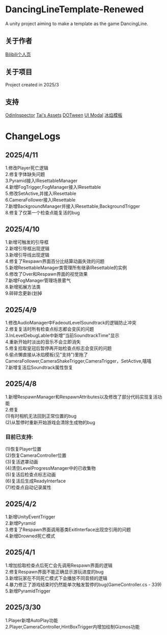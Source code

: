 # DancingLineTemplate-Renewed
A unity project aiming to make a template as the game DancingLine.

## 关于作者
[Bilibili个人页](https://space.bilibili.com/291841883?spm_id_from=333.1007.0.0)

## 关于项目
  Project created in 2025/3
## 支持
  [OdinInspector](https://odininspector.com/)
  [Tai's Assets](https://assetstore.unity.com/publishers/17505)
  [DOTween](https://dotween.demigiant.com/)
  [UI Modal](https://assetstore.unity.com/packages/tools/gui/ui-modal-175169)
  [冰焰模板](https://chinadlrs.com/app/?id=41)
  
  
<html>
  <h1>ChangeLogs</h1>
  <h2>2025/4/11</h2>
  1.修改Player死亡逻辑<br>
  2.修复字体缺失问题<br>
  3.Pyramid接入IResettableManager<br>
  4.新增FogTrigger,FogManager接入IResettable<br>
  5.修改SetActive,并接入IResettable<br>
  6.CameraFollower接入IResettable<br>
  7.新增BackgroundManager并接入IResettable,BackgroundTrigger<br>
  8.修复了仅第一个检查点能复活的bug<br>
  <h2>2025/4/10</h2>
  1.新增可触发的引导框<br>
  2.新增引导框出现逻辑<br>
  3.新增引导线出现逻辑<br>
  4.修复了Respawn界面百分比结算动画失效的问题<br>
  5.新增ResettableManager类管理所有继承IResettable的实例<br>
  6.修改了Over和Respawn界面的视觉效果<br>
  7.新增FogManager管理场景雾气<br>
  8.新增拓展方法类<br>
  9.碎碎念更新(划掉<br>
  <h2>2025/4/9</h2>
  1.修改AudioManager中FadeoutLevelSoundtrack的逻辑防止冲突<br>
  2.修复复活时所有检查点标志都会变灰的问题<br>
  3.InLevelDebugLable中新增"当前SoundtrackTime"显示<br>
  4.重新开始时淡出的音乐不会立即消失<br>
  5.修复拾取皇冠后暂停再开始检查点标志会变灰的问题<br>
  6.偷点懒直接从冰焰模板(见"支持")里拖了CameraFollower,CameraShakeTrigger,CameraTrigger，SetActive,嘻嘻<br>
  7.新增复活后Soundtrack属性恢复<br>
  <h2>2025/4/8</h2>
  1.新增RespawnManager和RespawnAttributes以及修改了部分代码实现复活功能<br>
  2.修复<br>
  (1)有时相机无法回到正常位置的bug<br>
  (2)从暂停时重新开始游戏会清除生成物的bug
  <h3>目前已支持:</h3>
  (1)恢复Player位置<br>
  (2)恢复CameraController位置<br>
  (3)复活遮罩动画<br>
  (4)清空LevelProgressManager中的已收集物<br>
  (5)复活后检查点标志动画<br>
  (6)复活后生成ReadyInterface<br>
  (7)检查点自动记录属性<br>
  
  <h2>2025/4/2</h2>
  1.新增UnityEventTrigger<br>
  2.新增Pyramid<br>
  3.修复了Respawn界面调用基类ExitInterface出现空引用的问题<br>
  4.新增Drowned死亡模式<br>
  <h2>2025/4/1</h2>
  1.增加拾取检查点后死亡会先调用Respawn界面的逻辑<br>
  2.修复Respawn界面不能正确显示游玩进度的bug<br>
  3.新增玩家在不同死亡模式下会播放不同音频的逻辑<br>
  4.暴力修正了游戏结束时仍然能单次触发暂停的bug(GameController.cs - 339)<br>
  5.新增PyramidTrigger<br>
  <h2>2025/3/30</h2>
 1.Player新增AutoPlay功能<br>
 2.Player,CameraController,HintBoxTrigger内增加绘制Gizmos功能
</html>

